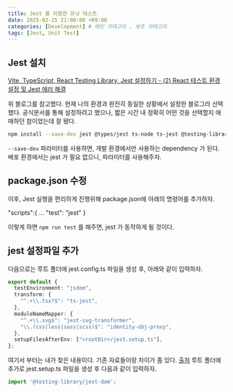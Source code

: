 ```yaml
---
title: Jest 를 이용한 유닛 테스트
date: 2025-02-15 21:00:00 +09:00
categories: [Development] # 메인 카테고리 , 보조 카테고리
tags: [Jest, Unit Test]
---
```


## Jest 설치

[Vite, TypeScript, React Testing Library, Jest 설정하기 - (2) React 테스트 환경 설정 및 Jest 에러 해결](https://bichoninthefront.tistory.com/107)

위 블로그를 참고했다. 현재 나의 환경과 완전히 동일한 상황에서 설정한 블로그라 선택했다.
공식문서를 통해 설정하려고 했으나, 짧은 시간 내 정확히 어떤 것을 선택할지 애매하던 참이었는데 잘 됐다.

```zsh
npm install --save-dev jest @types/jest ts-node ts-jest @testing-library/react identity-obj-proxy jest-environment-jsdom @testing-library/jest-dom jest-svg-transformer
```

`--save-dev` 파라미터를 사용하면, 개발 환경에서만 사용하는 dependency 가 된다.
배포 환경에서는 jest 가 필요 없으니, 파라미터를 사용해주자.

## package.json 수정

이후, Jest 실행을 편리하게 진행위해 package.json에 아래의 명령어를 추가하자.

"scripts":{
    ...
    "test": "jest"
 }

이렇게 하면 `npm run test` 를 해주면, jest 가 동작하게 될 것이다.

## jest 설정파일 추가

다음으로는 루트 폴더에 jest.config.ts 파일을 생성 후, 아래와 같이 입력하자.

```ts
export default {
  testEnvironment: "jsdom",
  transform: {
    "^.+\\.tsx?$": "ts-jest",
  },
  moduleNameMapper: {
    "^.+\\.svg$": "jest-svg-transformer",
    "\\.(css|less|sass|scss)$": "identity-obj-proxy",
  },
  setupFilesAfterEnv: ["<rootDir>/jest.setup.ts"],
};
```
여기서 부터는 내가 찾은 내용이다. 기존 자료들이랑 차이가 좀 있다. [출처](https://stackoverflow.com/questions/77328459/cannot-find-module-testing-library-jest-dom-extend-expect-from-jest-setup-js)
루트 폴더에 추가로 jest.setup.ts 파일을 생성 후 다음과 같이 입력하자.

```ts
import '@testing-library/jest-dom';
```

